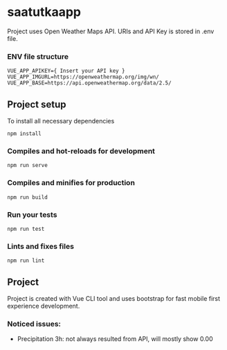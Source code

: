 # saatutkaapp

Project uses Open Weather Maps API. URIs and API Key is stored in .env file.

### ENV file structure

```
VUE_APP_APIKEY={ Insert your API key }
VUE_APP_IMGURL=https://openweathermap.org/img/wn/
VUE_APP_BASE=https://api.openweathermap.org/data/2.5/
```

## Project setup

To install all necessary dependencies

```
npm install
```

### Compiles and hot-reloads for development

```
npm run serve
```

### Compiles and minifies for production

```
npm run build
```

### Run your tests

```
npm run test
```

### Lints and fixes files

```
npm run lint
```

## Project

Project is created with Vue CLI tool and uses bootstrap for fast mobile first experience development.

### Noticed issues:

- Precipitation 3h: not always resulted from API, will mostly show 0.00
